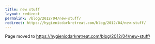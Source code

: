 ```yaml
---
title: new stuff
layout: redirect
permalink: /blog/2012/04/new-stuff/
redirect: https://hygienicdarkretreat.com/blog/2012/04/new-stuff/
---
```


Page moved to <https://hygienicdarkretreat.com/blog/2012/04/new-stuff/>

